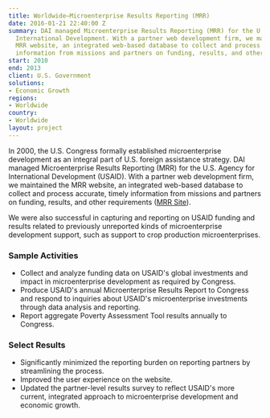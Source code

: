 ```yaml
---
title: Worldwide—Microenterprise Results Reporting (MRR)
date: 2016-01-21 22:40:00 Z
summary: DAI managed Microenterprise Results Reporting (MRR) for the U.S. Agency for
  International Development. With a partner web development firm, we maintained the
  MRR website, an integrated web-based database to collect and process accurate, timely
  information from missions and partners on funding, results, and other requirements.
start: 2010
end: 2013
client: U.S. Government
solutions:
- Economic Growth
regions:
- Worldwide
country:
- Worldwide
layout: project
---
```


In 2000, the U.S. Congress formally established microenterprise development as an integral part of U.S. foreign assistance strategy. DAI managed Microenterprise Results Reporting (MRR) for the U.S. Agency for International Development (USAID). With a partner web development firm, we maintained the MRR website, an integrated web-based database to collect and process accurate, timely information from missions and partners on funding, results, and other requirements ([MRR Site][1]).

We were also successful in capturing and reporting on USAID funding and results related to previously unreported kinds of microenterprise development support, such as support to crop production microenterprises.

### Sample Activities

* Collect and analyze funding data on USAID's global investments and impact in microenterprise development as required by Congress.
* Produce USAID's annual Microenterprise Results Report to Congress and respond to inquiries about USAID's microenterprise investments through data analysis and reporting.
* Report aggregate Poverty Assessment Tool results annually to Congress.

### Select Results

* Significantly minimized the reporting burden on reporting partners by streamlining the process.
* Improved the user experience on the website.
* Updated the partner-level results survey to reflect USAID's more current, integrated approach to microenterprise development and economic growth.

[1]: https://mrr.usaid.gov/dashboard.html
